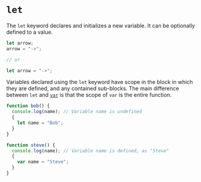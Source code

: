 # `let`
The `let` keyword declares and initializes a new variable. It can be optionally defined to a value.
```javascript
let arrow;
arrow = "->";

// or

let arrow = "->";
```

Variables declared using the `let` keyword have scope in the block in which they are defined, and any contained sub-blocks. The main difference between `let` and [`var`](https://github.com/exercism/v3/blob/master/languages/javascript/keywords/var.md) is that the scope of `var` is the entire function.
```javascript
function bob() {
  console.log(name); // Variable name is undefined
  {
    let name = "Bob";
  }
}
```

```javascript
function steve() {
  console.log(name); // Variable name is defined, as "Steve"
  {
    var name = "Steve";
  }
}
```
